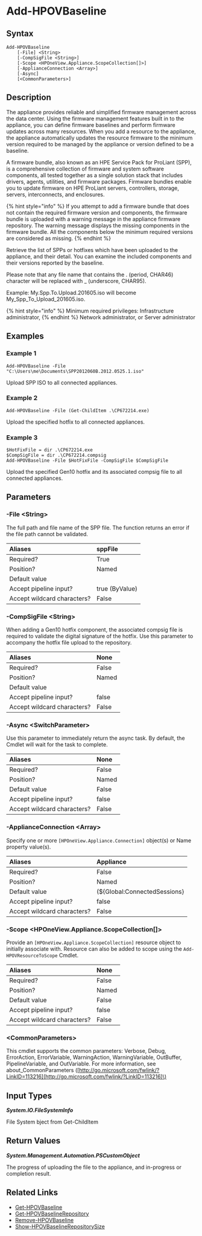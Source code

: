 ﻿---
description: Upload new SPP Baseline or hotfix to appliance firmware repository.
---

# Add-HPOVBaseline

## Syntax

```text
Add-HPOVBaseline
    [-File] <String>
    [-CompSigFile <String>]
    [-Scope <HPOneView.Appliance.ScopeCollection[]>]
    [-ApplianceConnection <Array>]
    [-Async]
    [<CommonParameters>]
```

## Description

The appliance provides reliable and simplified firmware management across the data center. Using the firmware management features built in to the appliance, you can define firmware baselines and perform firmware updates across many resources. When you add a resource to the appliance, the appliance automatically updates the resource firmware to the minimum version required to be managed by the appliance or version defined to be a baseline.

A firmware bundle, also known as an HPE Service Pack for ProLiant (SPP), is a comprehensive collection of firmware and system software components, all tested together as a single solution stack that includes drivers, agents, utilities, and firmware packages. Firmware bundles enable you to update firmware on HPE ProLiant servers, controllers, storage, servers, interconnects, and enclosures.

{% hint style="info" %}
If you attempt to add a firmware bundle that does not contain the required firmware version and components, the firmware bundle is uploaded with a warning message in the appliance firmware repository. The warning message displays the missing components in the firmware bundle. All the components below the minimum required versions are considered as missing.
{% endhint %}


Retrieve the list of SPPs or hotfixes which have been uploaded to the appliance, and their detail. You can examine the included components and their versions reported by the baseline.

Please note that any file name that contains the . (period, CHAR46) character will be replaced with _ (underscore, CHAR95).

Example: My.Spp.To.Upload.201605.iso will become My_Spp_To_Upload_201605.iso.

{% hint style="info" %}
Minimum required privileges: Infrastructure administrator,
{% endhint %}
 Network administrator, or Server administrator
## Examples

###  Example 1 

```text
Add-HPOVBaseline -File "C:\Users\me\Documents\SPP2012060B.2012.0525.1.iso"
```

Upload SPP ISO to all connected appliances.

###  Example 2 

```text
Add-HPOVBaseline -File (Get-ChildItem .\CP672214.exe)
```

Upload the specified hotfix to all connected appliances.

###  Example 3 

```text
$HotFixFile = dir .\CP672214.exe
$CompSigFile = dir .\CP672214.compsig
Add-HPOVBaseline -File $HotFixFile -CompSigFile $CompSigFile
```

Upload the specified Gen10 hotfix and its associated compsig file to all connected appliances.

## Parameters

### -File &lt;String&gt;

The full path and file name of the SPP file.  The function returns an error if the file path cannot be validated.

| Aliases | sppFile |
| :--- | :--- |
| Required? | True |
| Position? | Named |
| Default value |  |
| Accept pipeline input? | true (ByValue) |
| Accept wildcard characters? | False |

### -CompSigFile &lt;String&gt;

When adding a Gen10 hotfix component, the associated compsig file is required to validate the digital signature of the hotfix.  Use this parameter to accompany the hotfix file upload to the repository.

| Aliases | None |
| :--- | :--- |
| Required? | False |
| Position? | Named |
| Default value |  |
| Accept pipeline input? | false |
| Accept wildcard characters? | False |

### -Async &lt;SwitchParameter&gt;

Use this parameter to immediately return the async task.  By default, the Cmdlet will wait for the task to complete.

| Aliases | None |
| :--- | :--- |
| Required? | False |
| Position? | Named |
| Default value | False |
| Accept pipeline input? | false |
| Accept wildcard characters? | False |

### -ApplianceConnection &lt;Array&gt;

Specify one or more `[HPOneView.Appliance.Connection]` object(s) or Name property value(s).

| Aliases | Appliance |
| :--- | :--- |
| Required? | False |
| Position? | Named |
| Default value | (${Global:ConnectedSessions} | ? Default) |
| Accept pipeline input? | false |
| Accept wildcard characters? | False |

### -Scope &lt;HPOneView.Appliance.ScopeCollection[]&gt;

Provide an `[HPOneView.Appliance.ScopeCollection]` resource object to initially associate with.  Resource can also be added to scope using the `Add-HPOVResourceToScope` Cmdlet.

| Aliases | None |
| :--- | :--- |
| Required? | False |
| Position? | Named |
| Default value | False |
| Accept pipeline input? | false |
| Accept wildcard characters? | False |

### &lt;CommonParameters&gt;

This cmdlet supports the common parameters: Verbose, Debug, ErrorAction, ErrorVariable, WarningAction, WarningVariable, OutBuffer, PipelineVariable, and OutVariable. For more information, see about\_CommonParameters \([http://go.microsoft.com/fwlink/?LinkID=113216](http://go.microsoft.com/fwlink/?LinkID=113216)\)

## Input Types

_**System.IO.FileSystemInfo**_

File System bject from Get-ChildItem

## Return Values

_**System.Management.Automation.PSCustomObject**_

The progress of uploading the file to the appliance, and in-progress or completion result.

## Related Links

* [Get-HPOVBaseline](get-hpovbaseline.md)
* [Get-HPOVBaselineRepository](get-hpovbaselinerepository.md)
* [Remove-HPOVBaseline](remove-hpovbaseline.md)
* [Show-HPOVBaselineRepositorySize](show-hpovbaselinerepositorysize.md)
